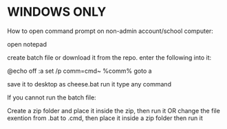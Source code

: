 <h1>WINDOWS ONLY</h1>

How to open command prompt on non-admin account/school computer:

open notepad

create batch file or download it from the repo.
enter the following into it:

@echo off
:a
set /p comm=cmd~
%comm%
goto a

save it to desktop as cheese.bat
run it
type any command


If you cannot run the batch file:

Create a zip folder and place it inside the zip, then run it
OR
change the file exention from .bat to .cmd, then place it inside a zip folder then run it
